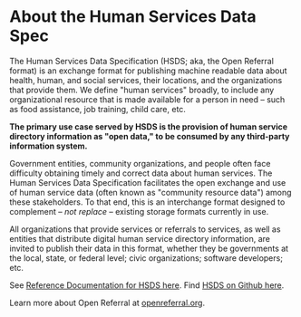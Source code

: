 About the Human Services Data Spec
=====

The Human Services Data Specification (HSDS; aka, the Open Referral format) is an exchange format for publishing machine readable data about health, human, and social services, their locations, and the organizations that provide them. We define "human services" broadly, to include any organizational resource that is made available for a person in need – such as food assistance, job training, child care, etc. 

**The primary use case served by HSDS is the provision of human service directory information as "open data," to be consumed by any third-party information system.**

Government entities, community organizations, and people often face difficulty obtaining timely and correct data about human services. The Human Services Data Specification facilitates the open exchange and use of human service data (often known as "community resource data") among these stakeholders. To that end, this is an interchange format designed to complement – _not replace_ – existing storage formats currently in use.

All organizations that provide services or referrals to services, as well as entities that distribute digital human service directory information, are invited to publish their data in this format, whether they be governments at the local, state, or federal level; civic organizations; software developers; etc.

See [Reference Documentation for HSDS here](reference.md). Find [HSDS on Github here](https://github.com/openreferral/specification).

Learn more about Open Referral at [openreferral.org](https://openreferral.org).
